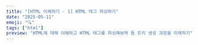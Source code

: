 ```yaml
---
title: "[HTML 이해하기 - 1] HTML 태그 파싱하기"
date: "2025-05-11"
emoji: "🔍"
tags: ["html"]
preview: "HTML에 대해 이해하고 HTML 태그를 파싱해보며 돔 트리 생성 과정을 이해하기"
---
```


